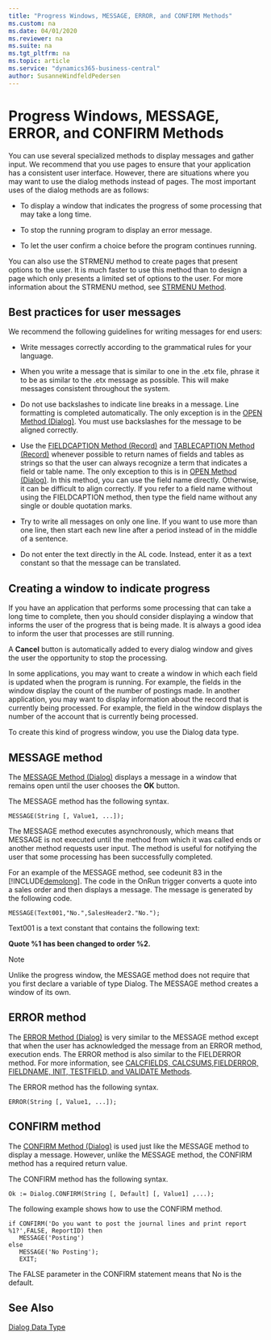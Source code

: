 ```yaml
---
title: "Progress Windows, MESSAGE, ERROR, and CONFIRM Methods"
ms.custom: na
ms.date: 04/01/2020
ms.reviewer: na
ms.suite: na
ms.tgt_pltfrm: na
ms.topic: article
ms.service: "dynamics365-business-central"
author: SusanneWindfeldPedersen
---
```


# Progress Windows, MESSAGE, ERROR, and CONFIRM Methods
You can use several specialized methods to display messages and gather input. We recommend that you use pages to ensure that your application has a consistent user interface. However, there are situations where you may want to use the dialog methods instead of pages. The most important uses of the dialog methods are as follows:  

- To display a window that indicates the progress of some processing that may take a long time.  

- To stop the running program to display an error message.  

- To let the user confirm a choice before the program continues running.  

You can also use the STRMENU method to create pages that present options to the user. It is much faster to use this method than to design a page which only presents a limited set of options to the user. For more information about the STRMENU method, see [STRMENU Method](methods-auto/dialog/dialog-strmenu-Method.md).  

## Best practices for user messages  
 We recommend the following guidelines for writing messages for end users:  

- Write messages correctly according to the grammatical rules for your language.  

- When you write a message that is similar to one in the .etx file, phrase it to be as similar to the .etx message as possible. This will make messages consistent throughout the system.  

- Do not use backslashes to indicate line breaks in a message. Line formatting is completed automatically. The only exception is in the [OPEN Method \(Dialog\)](methods-auto/dialog/dialog-open-Method.md). You must use backslashes for the message to be aligned correctly.  

- Use the [FIELDCAPTION Method \(Record\)](methods-auto/record/record-fieldcaption-Method.md) and [TABLECAPTION Method \(Record\)](methods-auto/record/record-tablecaption-Method.md) whenever possible to return names of fields and tables as strings so that the user can always recognize a term that indicates a field or table name. The only exception to this is in [OPEN Method \(Dialog\)](methods-auto/dialog/dialog-open-Method.md). In this method, you can use the field name directly. Otherwise, it can be difficult to align correctly. If you refer to a field name without using the FIELDCAPTION method, then type the field name without any single or double quotation marks.  

- Try to write all messages on only one line. If you want to use more than one line, then start each new line after a period instead of in the middle of a sentence.  

- Do not enter the text directly in the AL code. Instead, enter it as a text constant so that the message can be translated.  

## Creating a window to indicate progress  
If you have an application that performs some processing that can take a long time to complete, then you should consider displaying a window that informs the user of the progress that is being made. It is always a good idea to inform the user that processes are still running.  

 A **Cancel** button is automatically added to every dialog window and gives the user the opportunity to stop the processing.  

 In some applications, you may want to create a window in which each field is updated when the program is running. For example, the fields in the window display the count of the number of postings made. In another application, you may want to display information about the record that is currently being processed. For example, the field in the window displays the number of the account that is currently being processed.  

 To create this kind of progress window, you use the Dialog data type.  
 <!-- 
 For more information, see [How to: Create a Progress Window](How-to-Create-a-Progress-Window.md).  
 -->

## MESSAGE method  
 The [MESSAGE Method \(Dialog\)](methods-auto/dialog/dialog-MESSAGE-Method.md) displays a message in a window that remains open until the user chooses the **OK** button.  

 The MESSAGE method has the following syntax.  

```  
MESSAGE(String [, Value1, ...]);  
```  

 The MESSAGE method executes asynchronously, which means that MESSAGE is not executed until the method from which it was called ends or another method requests user input. The method is useful for notifying the user that some processing has been successfully completed.  

 For an example of the MESSAGE method, see codeunit 83 in the [!INCLUDE[demolong](includes/demolong_md.md)]. The code in the OnRun trigger converts a quote into a sales order and then displays a message. The message is generated by the following code.  

```  
MESSAGE(Text001,"No.",SalesHeader2."No.");  
```  

 Text001 is a text constant that contains the following text:  

 **Quote %1 has been changed to order %2.**  

> [!NOTE]  
>  Unlike the progress window, the MESSAGE method does not require that you first declare a variable of type Dialog. The MESSAGE method creates a window of its own.  

## ERROR method  
 The [ERROR Method \(Dialog\)](methods-auto/dialog/dialog-error-Method.md) is very similar to the MESSAGE method except that when the user has acknowledged the message from an ERROR method, execution ends. The ERROR method is also similar to the FIELDERROR method. For more information, see [CALCFIELDS, CALCSUMS,FIELDERROR, FIELDNAME, INIT, TESTFIELD, and VALIDATE Methods](devenv-CALCFIELDS-CALCSUMS-FIELDERROR-FIELDNAME-INIT-TESTFIELD-and-VALIDATE-Methods.md).  

 The ERROR method has the following syntax.  

```  
ERROR(String [, Value1, ...]);  
```  

## CONFIRM method  
 The [CONFIRM Method \(Dialog\)](methods-auto/dialog/dialog-confirm-Method.md) is used just like the MESSAGE method to display a message. However, unlike the MESSAGE method, the CONFIRM method has a required return value.  

 The CONFIRM method has the following syntax.  

```  
Ok := Dialog.CONFIRM(String [, Default] [, Value1] ,...);  
```  

 The following example shows how to use the CONFIRM method.  

```  
if CONFIRM('Do you want to post the journal lines and print report %1?',FALSE, ReportID) then  
   MESSAGE('Posting')  
else  
   MESSAGE('No Posting');  
   EXIT;  
```  

 The FALSE parameter in the CONFIRM statement means that No is the default.

 ## See Also  
[Dialog Data Type](methods-auto/dialog/dialog-data-type.md) 
